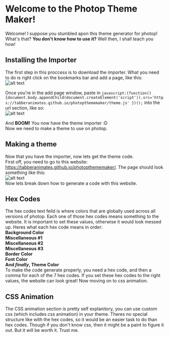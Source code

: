 # **Welcome to the Photop Theme Maker!**
Welcome! I suppose you stumbled apon this theme generator for photop! What's that? **You don't know how to use it?** Well then, I shall teach you how!

## Installing the Importer
The first step in this proccess is to download the importer. What you need to do is right click on the bookmarks
bar and add a page, like this:
<br> ![alt text](https://tabberanimates.github.io/photopthememaker/images/rightclick.png)

Once you're in the add page window, paste in `javascript:(function(){document.body.appendChild(document.createElement('script')).src='https://tabberanimates.github.io/photopthememaker/theme.js' })();` into the url section, like so:
<br> ![alt text](https://tabberanimates.github.io/photopthememaker/images/url.png)

And **BOOM!** You now have the theme importer :D
<br>Now we need to make a theme to use on photop.

## Making a theme
Now that you have the importer, now lets get the theme code.
<br>First off, you need to go to this website: https://tabberanimates.github.io/photopthememaker/. The page should look something like this:
<br> ![alt text](https://tabberanimates.github.io/photopthememaker/images/codegen.png)
<br>Now lets break down how to generate a code with this website.
## Hex Codes
The hex codes text feild is where colors that are globally used across all versions of photop. Each one of those hex codes means something to the website. It is important to set these values, otherwise it would look messed up. Heres what each hex code means in order:
<br> **Background Color
<br> Miscellaneous #1
<br> Miscellaneous #2
<br> Miscellaneous #3
<br> Border Color
<br> Font Color
<br> And *finally*, Theme Color**
<br> To make the code generate properly, you need a hex code, and then a comma for each of the 7 hex codes. If you set these hex codes to the right values, the website can look great! Now moving on to css animation.
## CSS Animation
The CSS animation section is pretty self explanitory, you can use custom css (which includes css animation) in your theme. Theres no special structure like with the hex codes, so it would be an easier task to do than hex codes. Though if you don't know css, then it might be a paint to figure it out. But it will be worth it. Trust me.
